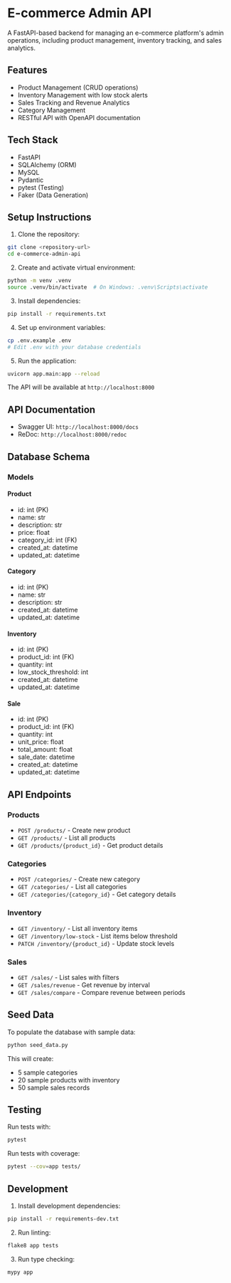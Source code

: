 # E-commerce Admin API

A FastAPI-based backend for managing an e-commerce platform's admin operations, including product management, inventory tracking, and sales analytics.

## Features

- Product Management (CRUD operations)
- Inventory Management with low stock alerts
- Sales Tracking and Revenue Analytics
- Category Management
- RESTful API with OpenAPI documentation

## Tech Stack

- FastAPI
- SQLAlchemy (ORM)
- MySQL
- Pydantic
- pytest (Testing)
- Faker (Data Generation)

## Setup Instructions

1. Clone the repository:
```bash
git clone <repository-url>
cd e-commerce-admin-api
```

2. Create and activate virtual environment:
```bash
python -m venv .venv
source .venv/bin/activate  # On Windows: .venv\Scripts\activate
```

3. Install dependencies:
```bash
pip install -r requirements.txt
```

4. Set up environment variables:
```bash
cp .env.example .env
# Edit .env with your database credentials
```

5. Run the application:
```bash
uvicorn app.main:app --reload
```

The API will be available at `http://localhost:8000`

## API Documentation

- Swagger UI: `http://localhost:8000/docs`
- ReDoc: `http://localhost:8000/redoc`

## Database Schema

### Models

#### Product
- id: int (PK)
- name: str
- description: str
- price: float
- category_id: int (FK)
- created_at: datetime
- updated_at: datetime

#### Category
- id: int (PK)
- name: str
- description: str
- created_at: datetime
- updated_at: datetime

#### Inventory
- id: int (PK)
- product_id: int (FK)
- quantity: int
- low_stock_threshold: int
- created_at: datetime
- updated_at: datetime

#### Sale
- id: int (PK)
- product_id: int (FK)
- quantity: int
- unit_price: float
- total_amount: float
- sale_date: datetime
- created_at: datetime
- updated_at: datetime

## API Endpoints

### Products
- `POST /products/` - Create new product
- `GET /products/` - List all products
- `GET /products/{product_id}` - Get product details

### Categories
- `POST /categories/` - Create new category
- `GET /categories/` - List all categories
- `GET /categories/{category_id}` - Get category details

### Inventory
- `GET /inventory/` - List all inventory items
- `GET /inventory/low-stock` - List items below threshold
- `PATCH /inventory/{product_id}` - Update stock levels

### Sales
- `GET /sales/` - List sales with filters
- `GET /sales/revenue` - Get revenue by interval
- `GET /sales/compare` - Compare revenue between periods

## Seed Data

To populate the database with sample data:

```bash
python seed_data.py
```

This will create:
- 5 sample categories
- 20 sample products with inventory
- 50 sample sales records

## Testing

Run tests with:
```bash
pytest
```

Run tests with coverage:
```bash
pytest --cov=app tests/
```

## Development

1. Install development dependencies:
```bash
pip install -r requirements-dev.txt
```

2. Run linting:
```bash
flake8 app tests
```

3. Run type checking:
```bash
mypy app
```